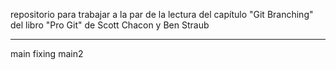 repositorio para trabajar a la par de la lectura del capítulo "Git Branching" del libro "Pro Git" de Scott Chacon y Ben Straub
***
main
fixing
main2
